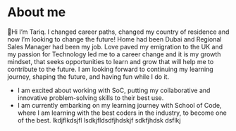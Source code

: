 # About me
👋Hi I’m Tariq. I changed career paths, changed my country of residence and now I’m looking to change the future! Home had been Dubai and Regional Sales Manager had been my job. Love paved my emigration to the UK and my passion for Technology led me to a career change and it is my growth mindset, that seeks opportunities to learn and grow that will help me to contribute to the future. I am looking forward to continuing my learning journey, shaping the future, and having fun while I do it. 
- I am excited about working with SoC, putting my collaborative and innovative problem-solving skills to their best use. 
- I am currently embarking on my learning journey with School of Code, where I am learning with the best coders in the industry, to become one of the best.
lkdjflkdsjfl
lsdkjfldsdfjhdskjf
sdkfjhdsk
dsflkj



